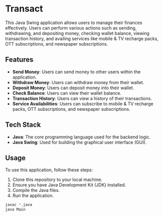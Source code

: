 # Transact

This Java Swing application allows users to manage their finances effectively. Users can perform various actions such as sending, withdrawing, and depositing money, checking wallet balance, viewing transaction history, and availing services like mobile & TV recharge packs, OTT subscriptions, and newspaper subscriptions.

## Features

- **Send Money**: Users can send money to other users within the application.
- **Withdraw Money**: Users can withdraw money from their wallet.
- **Deposit Money**: Users can deposit money into their wallet.
- **Check Balance**: Users can view their wallet balance.
- **Transaction History**: Users can view a history of their transactions.
- **Service Availabilities**: Users can subscribe to mobile & TV recharge packs, OTT subscriptions, and newspaper subscriptions.

## Tech Stack

- **Java**: The core programming language used for the backend logic.
- **Java Swing**: Used for building the graphical user interface (GUI).

## Usage

To use this application, follow these steps:

1. Clone this repository to your local machine.
2. Ensure you have Java Development Kit (JDK) installed.
3. Compile the Java files.
4. Run the application.

```bash
javac *.java
java Main
